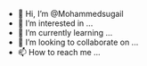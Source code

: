 - 👋 Hi, I’m @Mohammedsugail
- 👀 I’m interested in ...
- 🌱 I’m currently learning ...
- 💞️ I’m looking to collaborate on ...
- 📫 How to reach me ...

<!---
Mohammedsugail/Mohammedsugail is a ✨ special ✨ repository because its `README.md` (this file) appears on your GitHub profile.
You can click the Preview link to take a look at your changes.
--->
